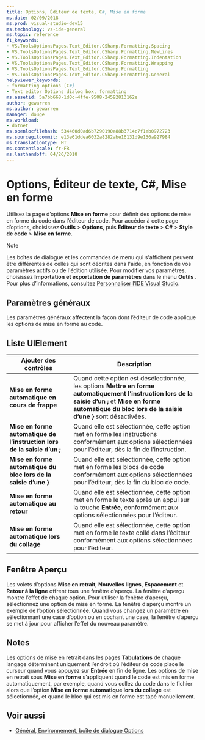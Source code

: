 ```yaml
---
title: Options, Éditeur de texte, C#, Mise en forme
ms.date: 02/09/2018
ms.prod: visual-studio-dev15
ms.technology: vs-ide-general
ms.topic: reference
f1_keywords:
- VS.ToolsOptionsPages.Text_Editor.CSharp.Formatting.Spacing
- VS.ToolsOptionsPages.Text_Editor.CSharp.Formatting.NewLines
- VS.ToolsOptionsPages.Text_Editor.CSharp.Formatting.Indentation
- VS.ToolsOptionsPages.Text_Editor.CSharp.Formatting.Wrapping
- VS.ToolsOptionsPages.Text_Editor.CSharp.Formatting
- VS.ToolsOptionsPages.Text_Editor.CSharp.Formatting.General
helpviewer_keywords:
- formatting options [C#]
- Text editor Options dialog box, formatting
ms.assetid: 5a7bb668-1d0c-4ffe-9508-24592813162e
author: gewarren
ms.author: gewarren
manager: douge
ms.workload:
- dotnet
ms.openlocfilehash: 534460d0ad6b7290190a88b3714c7f1eb0972723
ms.sourcegitcommit: e13e61ddea6032a8282abe16131d9e136a927984
ms.translationtype: HT
ms.contentlocale: fr-FR
ms.lasthandoff: 04/26/2018
---
```

# <a name="options-text-editor-c-formatting"></a>Options, Éditeur de texte, C#, Mise en forme

Utilisez la page d’options **Mise en forme** pour définir des options de mise en forme du code dans l’éditeur de code. Pour accéder à cette page d’options, choisissez **Outils** > **Options**, puis **Éditeur de texte** > **C#** > **Style de code** > **Mise en forme**.

> [!NOTE]
> Les boîtes de dialogue et les commandes de menu qui s'affichent peuvent être différentes de celles qui sont décrites dans l'aide, en fonction de vos paramètres actifs ou de l'édition utilisée. Pour modifier vos paramètres, choisissez **Importation et exportation de paramètres** dans le menu **Outils** . Pour plus d’informations, consultez [Personnaliser l’IDE Visual Studio](../../ide/personalizing-the-visual-studio-ide.md).

## <a name="general-settings"></a>Paramètres généraux

Les paramètres généraux affectent la façon dont l’éditeur de code applique les options de mise en forme au code.

## <a name="uielement-list"></a>Liste UIElement

|Ajouter des contrôles|Description|
|-----------|-----------------|
|**Mise en forme automatique en cours de frappe**|Quand cette option est désélectionnée, les options **Mettre en forme automatiquement l’instruction lors de la saisie d’un ;** et **Mise en forme automatique du bloc lors de la saisie d’une }** sont désactivées.|
|**Mise en forme automatique de l’instruction lors de la saisie d’un ;**|Quand elle est sélectionnée, cette option met en forme les instructions conformément aux options sélectionnées pour l’éditeur, dès la fin de l’instruction.|
|**Mise en forme automatique du bloc lors de la saisie d’une }**|Quand elle est sélectionnée, cette option met en forme les blocs de code conformément aux options sélectionnées pour l’éditeur, dès la fin du bloc de code.|
|**Mise en forme automatique au retour**|Quand elle est sélectionnée, cette option met en forme le texte après un appui sur la touche **Entrée**, conformément aux options sélectionnées pour l’éditeur.|
|**Mise en forme automatique lors du collage**|Quand elle est sélectionnée, cette option met en forme le texte collé dans l’éditeur conformément aux options sélectionnées pour l’éditeur.|

## <a name="preview-window"></a>Fenêtre Aperçu

Les volets d’options **Mise en retrait**, **Nouvelles lignes**, **Espacement** et **Retour à la ligne** offrent tous une fenêtre d’aperçu. La fenêtre d’aperçu montre l’effet de chaque option. Pour utiliser la fenêtre d’aperçu, sélectionnez une option de mise en forme. La fenêtre d’aperçu montre un exemple de l’option sélectionnée. Quand vous changez un paramètre en sélectionnant une case d’option ou en cochant une case, la fenêtre d’aperçu se met à jour pour afficher l’effet du nouveau paramètre.

## <a name="remarks"></a>Notes

Les options de mise en retrait dans les pages **Tabulations** de chaque langage déterminent uniquement l’endroit où l’éditeur de code place le curseur quand vous appuyez sur **Entrée** en fin de ligne. Les options de mise en retrait sous **Mise en forme** s’appliquent quand le code est mis en forme automatiquement, par exemple, quand vous collez du code dans le fichier alors que l’option **Mise en forme automatique lors du collage** est sélectionnée, et quand le bloc qui est mis en forme est tapé manuellement.

## <a name="see-also"></a>Voir aussi

- [Général, Environnement, boîte de dialogue Options](../../ide/reference/general-environment-options-dialog-box.md)
